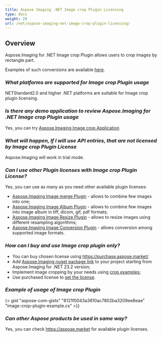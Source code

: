 ```yaml
---
title: Aspose Imaging .NET Image crop Plugin Licensing
type: docs
weight: 20
url: /net/aspose-imaging-net-image-crop-plugin-licensing/
---
```


## **Overview**

Aspose.Imaging for .NET Image crop Plugin allows users to crop images by rectangle part. 

Examples of such conversions are available [here](https://products.aspose.com/imaging/net/crop/).

### ***What platforms are supported for Image crop Plugin usage***
NETStandard2.0 and higher .NET platforms are suitable for Image crop plugin licensing.

### ***Is there any demo application to review Aspose.Imaging for .NET Image crop Plugin usage***
Yes, you can try [Aspose.Imaging Image crop Application](https://products.aspose.app/imaging/image-crop)

### ***What will happen, If I will use API entries, that are not licensed by Image crop Plugin License***
Aspose.Imaging will work in trial mode.

### ***Can I use other Plugin licenses with Image crop Plugin License?***

Yes, you can use as many as you need other available plugin licenses:
- [Aspose.Imaging Image merge Plugin](/imaging/net/aspose-imaging-net-image-merge-plugin-licensing) - allows to combine few images into one;
- [Aspose.Imaging Image Album Plugin](/imaging/net/aspose-imaging-net-image-album-plugin-licensing) - allows to combine few images into image album in tiff, dicom, gif, pdf formats;
- [Aspose.Imaging Image Resize Plugin](/imaging/net/aspose-imaging-net-image-resize-plugin-licensing) - allows to resize images using different resampling algorithms;
- [Aspose.Imaging Image Conversion Plugin](/imaging/net/aspose-imaging-net-conversion-plugin-licensing) - allows conversion among supported image formats.

### ***How can I buy and use Image crop plugin only?***

- You can buy chosen license using https://purchase.aspose.market/
- Add [Aspose.Imaging nuget package link](https://www.nuget.org/packages/Aspose.Imaging) to your project starting from Aspose.Imaging for .NET 23.2 version;
- Implement image cropping by your needs using [crop examples](https://products.aspose.com/imaging/net/crop/);
- Use purchased license to [set the license](https://docs.aspose.com/imaging/net/licensing/).

### ***Example of usage of Image crop Plugin***
{< gist "aspose-com-gists" "8121f0043a3810ac7802ba3209ee8eae" "image-crop-plugin-example.cs" >}}

### ***Can other Aspose products be used in same way?***

Yes, you can check https://aspose.market for available plugin licenses.